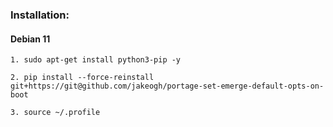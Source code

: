 ### Installation:

#### Debian 11

    1. sudo apt-get install python3-pip -y

    2. pip install --force-reinstall git+https://git@github.com/jakeogh/portage-set-emerge-default-opts-on-boot

    3. source ~/.profile

